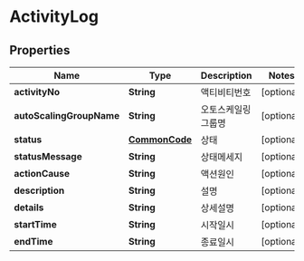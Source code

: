
# ActivityLog

## Properties
Name | Type | Description | Notes
------------ | ------------- | ------------- | -------------
**activityNo** | **String** | 액티비티번호 |  [optional]
**autoScalingGroupName** | **String** | 오토스케일링그룹명 |  [optional]
**status** | [**CommonCode**](CommonCode.md) | 상태 |  [optional]
**statusMessage** | **String** | 상태메세지 |  [optional]
**actionCause** | **String** | 액션원인 |  [optional]
**description** | **String** | 설명 |  [optional]
**details** | **String** | 상세설명 |  [optional]
**startTime** | **String** | 시작일시 |  [optional]
**endTime** | **String** | 종료일시 |  [optional]



